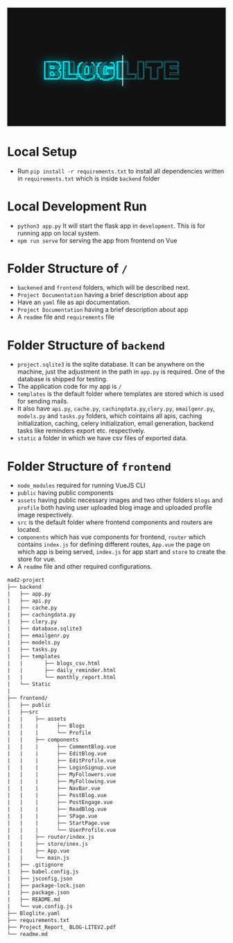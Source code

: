![BlogLite](bloglite.png)

# Local Setup

- Run `pip install -r requirements.txt` to install all dependencies written in `requirements.txt` which is inside `backend` folder

# Local Development Run

- `python3 app.py` It will start the flask app in `development`. This is for running app on local system.
- `npm run serve` for serving the app from frontend on Vue

# Folder Structure of `/`

- `backened` and `frontend` folders, which will be described next.
- `Project Documentation` having a brief description about app
- Have an `yaml` file as api documentation.
- `Project Documentation` having a brief description about app
- A `readme` file and `requirements` file

# Folder Structure of `backend`

- `project.sqlite3` is the sqlite database. It can be anywhere on the machine, just the adjustment in the path in `app.py` is required. One of the database is shipped for testing.
- The application code for my app is `/`
- `templates` is the default folder where templates are stored which is used for sending mails.
- It also have `api.py`, `cache.py`, `cachingdata.py`,`clery.py`, `emailgenr.py`, `models.py` and `tasks.py` folders, which cointains all apis, caching initialization, caching, celery initialization, email generation, backend tasks like reminders export etc. respectively.
- `static` a folder in which we have csv files of exported data.

# Folder Structure of `frontend`

- `node_modules` required for running VueJS CLI
- `public` having public components
- `assets` having public necessary images and two other folders `blogs` and `profile` both having user uploaded blog image and uploaded profile image respectively.
- `src` is the default folder where frontend components and routers are located.
- `components` which has vue components for frontend, `router` which contains `index.js` for defining different routes, `App.vue` the page on which app is being served, `index.js` for app start and `store` to create the store for vue.
- A `readme` file and other required configurations.

```
mad2-project
├── backend
|   ├── app.py
|   ├── api.py
|   ├── cache.py
|   ├── cachingdata.py
|   ├── clery.py
|   ├── database.sqlite3
|   ├── emailgenr.py
|   ├── models.py
|   ├── tasks.py
|   ├── templates
|   |       ├── blogs_csv.html
|   |       ├── daily_reminder.html
|   |       └── monthly_report.html
|   └── Static
|
├── frontend/
│   ├── public
|   ├──src
|   |    ├── assets
|   |    |      ├── Blogs
|   |    |      └── Profile
|   |    ├── components
|   |    |      ├── CommentBlog.vue
|   |    |      ├── EditBlog.vue
|   |    |      ├── EditProfile.vue
|   |    |      ├── LoginSignup.vue
|   |    |      ├── MyFollowers.vue
|   |    |      ├── MyFollowing.vue
|   |    |      ├── NavBar.vue
|   |    |      ├── PostBlog.vue
|   |    |      ├── PostEngage.vue
|   |    |      ├── ReadBlog.vue
|   |    |      ├── SPage.vue
|   |    |      ├── StartPage.vue
|   |    |      └── UserProfile.vue
|   |    ├── router/index.js
|   |    ├── store/inex.js
|   |    ├── App.vue
|   |    └── main.js
|   ├── .gitignore
|   ├── babel.config.js
|   ├── jsconfig.json
|   ├── package-lock.json
|   ├── package.json
|   ├── README.md
|   └── vue.config.js
├── Bloglite.yaml
├── requirements.txt
├── Project_Report_ BLOG-LITEV2.pdf
└── readme.md

```
